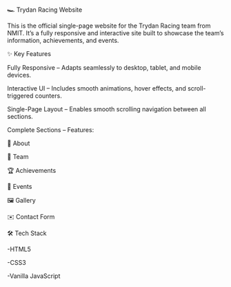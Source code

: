 🏎️ Trydan Racing Website

This is the official single-page website for the Trydan Racing team from NMIT.
It’s a fully responsive and interactive site built to showcase the team’s information, achievements, and events.

✨ Key Features

Fully Responsive – Adapts seamlessly to desktop, tablet, and mobile devices.

Interactive UI – Includes smooth animations, hover effects, and scroll-triggered counters.

Single-Page Layout – Enables smooth scrolling navigation between all sections.

Complete Sections – Features:

🏁 About

👥 Team

🏆 Achievements

📅 Events

🖼️ Gallery

✉️ Contact Form

🛠️ Tech Stack

 -HTML5

 -CSS3

 -Vanilla JavaScript
